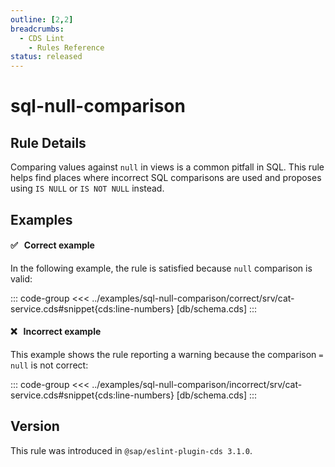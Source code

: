```yaml
---
outline: [2,2]
breadcrumbs:
  - CDS Lint
    - Rules Reference
status: released
---
```


<script setup>
  import PlaygroundBadge from '../components/PlaygroundBadge.vue'
</script>

# sql-null-comparison

## Rule Details


Comparing values against `null` in views is a common pitfall in SQL. This rule helps find places where incorrect SQL comparisons are used and proposes using `IS NULL` or `IS NOT NULL` instead.

## Examples

#### ✅ &nbsp; Correct example

In the following example, the rule is satisfied because `null` comparison is valid:

::: code-group
<<< ../examples/sql-null-comparison/correct/srv/cat-service.cds#snippet{cds:line-numbers} [db/schema.cds]
:::
<PlaygroundBadge
  name="sql-null-comparison"
  kind="correct"
  :rules="{'@sap/cds/sql-null-comparison': 'warn'}"
  :files="['db/schema.cds']"
/>

#### ❌ &nbsp; Incorrect example

This example shows the rule reporting a warning because the comparison `= null` is not correct:

::: code-group
<<< ../examples/sql-null-comparison/incorrect/srv/cat-service.cds#snippet{cds:line-numbers} [db/schema.cds]
:::
<PlaygroundBadge
  name="sql-null-comparison"
  kind="incorrect"
  :rules="{'@sap/cds/sql-null-comparison': 'warn'}"
  :files="['db/schema.cds']"
/>

## Version
This rule was introduced in `@sap/eslint-plugin-cds 3.1.0`.
